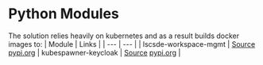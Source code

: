 # Python Modules
The solution relies heavily on kubernetes and as a result builds docker images to:
| Module | Links |
| --- | --- |
| lscsde-workspace-mgmt | [Source](https://github.com/lsc-sde/py-lscsde-workspace-mgmt) [pypi.org](https://pypi.org/project/lscsde-workspace-mgmt/)
| kubespawner-keycloak | [Source](https://github.com/lsc-sde/py-kubespawner-keycloak) [pypi.org](https://pypi.org/project/kubespawner-keycloak/) |